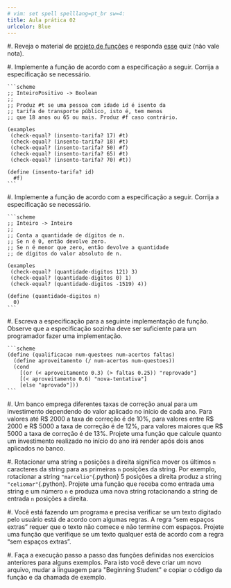 ```yaml
---
# vim: set spell spelllang=pt_br sw=4:
title: Aula prática 02
urlcolor: Blue
---
```


#. Reveja o material de [projeto de funções](https://malbarbo.pro.br/arquivos/2023/11917/03-projeto-de-funcoes-notas-de-aula.pdf) e responda [esse](https://forms.gle/askYNranaxiDhv4aA) quiz (não vale nota).

#. Implemente a função de acordo com a especificação a seguir. Corrija a especificação se necessário.

    ```scheme
    ;; InteiroPositivo -> Boolean
    ;;
    ;; Produz #t se uma pessoa com idade id é isento da
    ;; tarifa de transporte público, isto é, tem menos
    ;; que 18 anos ou 65 ou mais. Produz #f caso contrário.

    (examples
     (check-equal? (insento-tarifa? 17) #t)
     (check-equal? (insento-tarifa? 18) #t)
     (check-equal? (insento-tarifa? 50) #f)
     (check-equal? (insento-tarifa? 65) #t)
     (check-equal? (insento-tarifa? 70) #t))

    (define (insento-tarifa? id)
      #f)
    ```

#. Implemente a função de acordo com a especificação a seguir. Corrija a especificação se necessário.

    ```scheme
    ;; Inteiro -> Inteiro
    ;;
    ;; Conta a quantidade de dígitos de n.
    ;; Se n é 0, então devolve zero.
    ;; Se n é menor que zero, então devolve a quantidade
    ;; de dígitos do valor absoluto de n.

    (examples
     (check-equal? (quantidade-digitos 121) 3)
     (check-equal? (quantidade-digitos 0) 1)
     (check-equal? (quantidade-digitos -1519) 4))

    (define (quantidade-digitos n)
      0)
    ```

#. Escreva a especificação para a seguinte implementação de função. Observe que a especificação sozinha deve ser suficiente para um programador fazer uma implementação.

    ```scheme
    (define (qualificacao num-questoes num-acertos faltas)
      (define aproveitamento (/ num-acertos num-questoes))
      (cond
        [(or (< aproveitamento 0.3) (> faltas 0.25)) "reprovado"]
        [(< aproveitamento 0.6) "nova-tentativa"]
        [else "aprovado"]))
    ```

#. Um banco emprega diferentes taxas de correção anual para um investimento dependendo do valor aplicado no início de cada    ano. Para valores até R$ 2000 a taxa de correção é de 10%, para valores entre R$ 2000 e R$ 5000 a taxa de correção é de 12%,  para valores maiores que R$ 5000 a taxa de correção é de 13%. Projete uma função que calcule quanto um investimento realizado no início do ano irá render após dois anos aplicados no banco.

#. Rotacionar uma string `n` posições a direita significa mover os últimos `n` caracteres da string para as primeiras `n` posições da string. Por exemplo, rotacionar a string `"marcelio"`{.python} 5 posições a direita produz a string `"celiomar"`{.python}. Projete uma função que receba como entrada uma string e um número `n` e produza uma nova string rotacionando a string de entrada `n` posições a direita.

#. Você está fazendo um programa e precisa verificar se um texto digitado pelo usuário está de acordo com algumas regras. A   regra “sem espaços extras” requer que o texto não comece e não termine com espaços. Projete uma função que verifique se um   texto qualquer está de acordo com a regra “sem espaços extras”.

#. Faça a execução passo a passo das funções definidas nos exercícios anteriores para alguns exemplos. Para isto você deve criar um novo arquivo, mudar a linguagem para "Beginning Student" e copiar o código da função e da chamada de exemplo.
